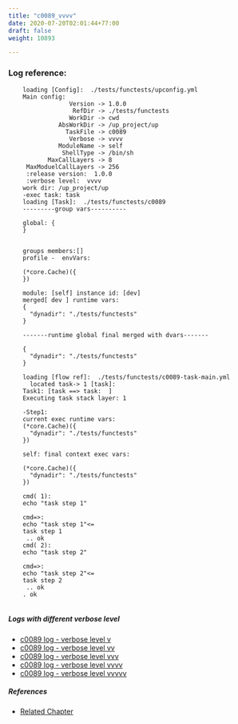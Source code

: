 ```yaml
---
title: "c0089_vvvv"
date: 2020-07-20T02:01:44+77:00
draft: false
weight: 10893

---
```


### Log reference: <no value>

```
    loading [Config]:  ./tests/functests/upconfig.yml
    Main config:
                 Version -> 1.0.0
                  RefDir -> ./tests/functests
                 WorkDir -> cwd
              AbsWorkDir -> /up_project/up
                TaskFile -> c0089
                 Verbose -> vvvv
              ModuleName -> self
               ShellType -> /bin/sh
           MaxCallLayers -> 8
     MaxModuelCallLayers -> 256
     :release version:  1.0.0
     :verbose level:  vvvv
    work dir: /up_project/up
    -exec task: task
    loading [Task]:  ./tests/functests/c0089
    ---------group vars----------
    
    global: {
    }
    
    
    groups members:[]
    profile -  envVars:
    
    (*core.Cache)({
    })
    
    module: [self] instance id: [dev]
    merged[ dev ] runtime vars:
    {
      "dynadir": "./tests/functests"
    }
    
    -------runtime global final merged with dvars-------
    
    {
      "dynadir": "./tests/functests"
    }
    
    loading [flow ref]:  ./tests/functests/c0089-task-main.yml
      located task-> 1 [task]: 
    Task1: [task ==> task:  ]
    Executing task stack layer: 1
    
    -Step1:
    current exec runtime vars:
    (*core.Cache)({
      "dynadir": "./tests/functests"
    })
    
    self: final context exec vars:
    
    (*core.Cache)({
      "dynadir": "./tests/functests"
    })
    
    cmd( 1):
    echo "task step 1"
    
    cmd=>:
    echo "task step 1"<=
    task step 1
     .. ok
    cmd( 2):
    echo "task step 2"
    
    cmd=>:
    echo "task step 2"<=
    task step 2
     .. ok
    . ok
    
```

##### Logs with different verbose level
* [c0089 log - verbose level v](../../logs/c0089_v)
* [c0089 log - verbose level vv](../../logs/c0089_vv)
* [c0089 log - verbose level vvv](../../logs/c0089_vvv)
* [c0089 log - verbose level vvvv](../../logs/c0089_vvvv)
* [c0089 log - verbose level vvvvv](../../logs/c0089_vvvvv)

##### References
* [Related Chapter](../../organization/c0089)
